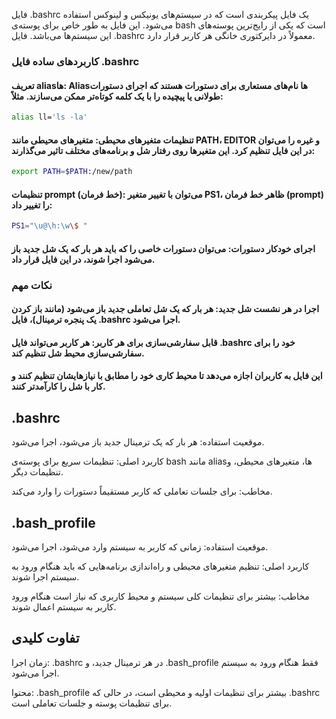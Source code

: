 فایل .bashrc یک فایل پیکربندی است که در سیستم‌های یونیکس و لینوکس استفاده می‌شود. این فایل به طور خاص برای پوسته‌ی bash است که یکی از رایج‌ترین پوسته‌های این سیستم‌ها می‌باشد. فایل .bashrc معمولاً در دایرکتوری خانگی هر کاربر قرار دارد.

### کاربردهای ساده فایل .bashrc
#### تعریف aliasها: Aliasها نام‌های مستعاری برای دستورات هستند که اجرای دستورات طولانی یا پیچیده را با یک کلمه کوتاه‌تر ممکن می‌سازند. مثلاً:

```bash
alias ll='ls -la'
```
#### تنظیمات متغیرهای محیطی: متغیرهای محیطی مانند PATH، EDITOR و غیره را می‌توان در این فایل تنظیم کرد. این متغیرها روی رفتار شل و برنامه‌های مختلف تاثیر می‌گذارند:

```bash
export PATH=$PATH:/new/path
```

#### تنظیمات prompt (خط فرمان): می‌توان با تغییر متغیر PS1، ظاهر خط فرمان (prompt) را تغییر داد:

```bash
PS1="\u@\h:\w\$ "
```

#### اجرای خودکار دستورات: می‌توان دستورات خاصی را که باید هر بار که یک شل جدید باز می‌شود اجرا شوند، در این فایل قرار داد.

### نکات مهم
#### اجرا در هر نشست شل جدید: هر بار که یک شل تعاملی جدید باز می‌شود (مانند باز کردن یک پنجره ترمینال)، فایل .bashrc اجرا می‌شود.
#### قابل سفارشی‌سازی برای هر کاربر: هر کاربر می‌تواند فایل .bashrc خود را برای سفارشی‌سازی محیط شل تنظیم کند.
#### این فایل به کاربران اجازه می‌دهد تا محیط کاری خود را مطابق با نیازهایشان تنظیم کنند و کار با شل را کارآمدتر کنند.





## .bashrc
موقعیت استفاده: هر بار که یک ترمینال جدید باز می‌شود، اجرا می‌شود.

کاربرد اصلی: تنظیمات سریع برای پوسته‌ی bash مانند aliasها، متغیرهای محیطی، و تنظیمات دیگر.

مخاطب: برای جلسات تعاملی که کاربر مستقیماً دستورات را وارد می‌کند.
## .bash_profile
موقعیت استفاده: زمانی که کاربر به سیستم وارد می‌شود، اجرا می‌شود.

کاربرد اصلی: تنظیم متغیرهای محیطی و راه‌اندازی برنامه‌هایی که باید هنگام ورود به سیستم اجرا شوند.

مخاطب: بیشتر برای تنظیمات کلی سیستم و محیط کاربری که نیاز است هنگام ورود کاربر به سیستم اعمال شوند.


## تفاوت کلیدی
زمان اجرا: .bashrc در هر ترمینال جدید، و .bash_profile فقط هنگام ورود به سیستم اجرا می‌شود.

محتوا: .bash_profile بیشتر برای تنظیمات اولیه و محیطی است، در حالی که .bashrc برای تنظیمات پوسته و جلسات تعاملی است.
